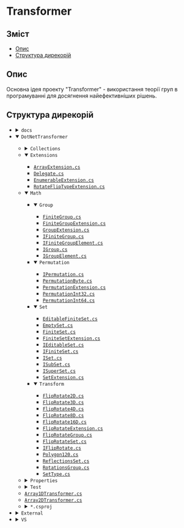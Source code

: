 # Transformer

<h2 id="contents">Зміст</h2>

- [Опис](#description)
- [Структура дирекорій](#directory-structure)

<h2 id="description">Опис</h2>

Основна ідея проекту "Transformer" -
використання теорії груп в програмуванні
для досягнення найефективніших рішень.

<h2 id="directory-structure">Структура дирекорій</h2>

<ul>
	<li>
		<details>
			<summary><code>docs</code></summary>
			<ul>
				<li>
					<details open="open">
						<summary><code>svg</code></summary>
						<ul>
							<li>
								<details open="open">
									<summary><code>OctahedralGroup</code></summary>
									<ul>
										<li><a href="docs/svg/OctahedralGroup/CayleyGraph_2e_6af_4b_440x440.svg"><code>CayleyGraph_2e_6af_4b_440x440.svg</code></a></li>
										<li><a href="docs/svg/OctahedralGroup/CayleyGraph_2e_6af_4b_440x440-v2.svg"><code>CayleyGraph_2e_6af_4b_440x440-v2.svg</code></a></li>
										<li><a href="docs/svg/OctahedralGroup/CayleyGraph_2e_6af_4b_440x440-v3.svg"><code>CayleyGraph_2e_6af_4b_440x440-v3.svg</code></a></li>
										<li><a href="docs/svg/OctahedralGroup/CayleyGraph_3e_2f_3a_4b_440x440.svg"><code>CayleyGraph_3e_2f_3a_4b_440x440.svg</code></a></li>
									</ul>
								</details>
							</li>
							<li>
								<details open="open">
									<summary><code>TetrahedralGroup</code></summary>
									<ul>
										<li><a href="docs/svg/TetrahedralGroup/CayleyGraph_2e_3a_4b_440x440.svg"><code>CayleyGraph_2e_3a_4b_440x440.svg</code></a></li>
									</ul>
								</details>
							</li>
						</ul>
					</details>
				</li>
				<li>
					<details open="open">
						<summary><code>txt</code></summary>
						<ul>
							<li><a href="docs/txt/Tesseract_16_v1.txt"><code>Tesseract_16_v1.txt</code></a></li>
							<li><a href="docs/txt/hypercube-symmetries.md"><code>hypercube-symmetries.md</code></a></li>
						</ul>
					</details>
				</li>
			</ul>
		</details>
	</li>
	<li>
		<details open="open">
			<summary><code>DotNetTransformer</code></summary>
			<ul>
				<li>
					<details>
						<summary><code>Collections</code></summary>
						<ul>
							<li><a href="DotNetTransformer/Collections/EnumerableConverter.cs"><code>EnumerableConverter.cs</code></a></li>
						</ul>
					</details>
				</li>
				<li>
					<details open="open">
						<summary><code>Extensions</code></summary>
						<ul>
							<li><a href="DotNetTransformer/Extensions/ArrayExtension.cs"><code>ArrayExtension.cs</code></a></li>
							<li><a href="DotNetTransformer/Extensions/Delegate.cs"><code>Delegate.cs</code></a></li>
							<li><a href="DotNetTransformer/Extensions/EnumerableExtension.cs"><code>EnumerableExtension.cs</code></a></li>
							<li><a href="DotNetTransformer/Extensions/RotateFlipTypeExtension.cs"><code>RotateFlipTypeExtension.cs</code></a></li>
						</ul>
					</details>
				</li>
				<li>
					<details open="open">
						<summary><code>Math</code></summary>
						<ul>
							<li>
								<details open="open">
									<summary><code>Group</code></summary>
									<ul>
										<li><a href="DotNetTransformer/Math/Group/FiniteGroup.cs"><code>FiniteGroup.cs</code></a></li>
										<li><a href="DotNetTransformer/Math/Group/FiniteGroupExtension.cs"><code>FiniteGroupExtension.cs</code></a></li>
										<li><a href="DotNetTransformer/Math/Group/GroupExtension.cs"><code>GroupExtension.cs</code></a></li>
										<li><a href="DotNetTransformer/Math/Group/IFiniteGroup.cs"><code>IFiniteGroup.cs</code></a></li>
										<li><a href="DotNetTransformer/Math/Group/IFiniteGroupElement.cs"><code>IFiniteGroupElement.cs</code></a></li>
										<li><a href="DotNetTransformer/Math/Group/IGroup.cs"><code>IGroup.cs</code></a></li>
										<li><a href="DotNetTransformer/Math/Group/IGroupElement.cs"><code>IGroupElement.cs</code></a></li>
									</ul>
								</details>
							</li>
							<li>
								<details open="open">
									<summary><code>Permutation</code></summary>
									<ul>
										<li><a href="DotNetTransformer/Math/Permutation/IPermutation.cs"><code>IPermutation.cs</code></a></li>
										<li><a href="DotNetTransformer/Math/Permutation/PermutationByte.cs"><code>PermutationByte.cs</code></a></li>
										<li><a href="DotNetTransformer/Math/Permutation/PermutationExtension.cs"><code>PermutationExtension.cs</code></a></li>
										<li><a href="DotNetTransformer/Math/Permutation/PermutationInt32.cs"><code>PermutationInt32.cs</code></a></li>
										<li><a href="DotNetTransformer/Math/Permutation/PermutationInt64.cs"><code>PermutationInt64.cs</code></a></li>
									</ul>
								</details>
							</li>
							<li>
								<details open="open">
									<summary><code>Set</code></summary>
									<ul>
										<li><a href="DotNetTransformer/Math/Set/EditableFiniteSet.cs"><code>EditableFiniteSet.cs</code></a></li>
										<li><a href="DotNetTransformer/Math/Set/EmptySet.cs"><code>EmptySet.cs</code></a></li>
										<li><a href="DotNetTransformer/Math/Set/FiniteSet.cs"><code>FiniteSet.cs</code></a></li>
										<li><a href="DotNetTransformer/Math/Set/FiniteSetExtension.cs"><code>FiniteSetExtension.cs</code></a></li>
										<li><a href="DotNetTransformer/Math/Set/IEditableSet.cs"><code>IEditableSet.cs</code></a></li>
										<li><a href="DotNetTransformer/Math/Set/IFiniteSet.cs"><code>IFiniteSet.cs</code></a></li>
										<li><a href="DotNetTransformer/Math/Set/ISet.cs"><code>ISet.cs</code></a></li>
										<li><a href="DotNetTransformer/Math/Set/ISubSet.cs"><code>ISubSet.cs</code></a></li>
										<li><a href="DotNetTransformer/Math/Set/ISuperSet.cs"><code>ISuperSet.cs</code></a></li>
										<li><a href="DotNetTransformer/Math/Set/SetExtension.cs"><code>SetExtension.cs</code></a></li>
									</ul>
								</details>
							</li>
							<li>
								<details open="open">
									<summary><code>Transform</code></summary>
									<ul>
										<li><a href="DotNetTransformer/Math/Transform/FlipRotate2D.cs"><code>FlipRotate2D.cs</code></a></li>
										<li><a href="DotNetTransformer/Math/Transform/FlipRotate3D.cs"><code>FlipRotate3D.cs</code></a></li>
										<li><a href="DotNetTransformer/Math/Transform/FlipRotate4D.cs"><code>FlipRotate4D.cs</code></a></li>
										<li><a href="DotNetTransformer/Math/Transform/FlipRotate8D.cs"><code>FlipRotate8D.cs</code></a></li>
										<li><a href="DotNetTransformer/Math/Transform/FlipRotate16D.cs"><code>FlipRotate16D.cs</code></a></li>
										<li><a href="DotNetTransformer/Math/Transform/FlipRotateExtension.cs"><code>FlipRotateExtension.cs</code></a></li>
										<li><a href="DotNetTransformer/Math/Transform/FlipRotateGroup.cs"><code>FlipRotateGroup.cs</code></a></li>
										<li><a href="DotNetTransformer/Math/Transform/FlipRotateSet.cs"><code>FlipRotateSet.cs</code></a></li>
										<li><a href="DotNetTransformer/Math/Transform/IFlipRotate.cs"><code>IFlipRotate.cs</code></a></li>
										<li><a href="DotNetTransformer/Math/Transform/Polygon120.cs"><code>Polygon120.cs</code></a></li>
										<li><a href="DotNetTransformer/Math/Transform/ReflectionsSet.cs"><code>ReflectionsSet.cs</code></a></li>
										<li><a href="DotNetTransformer/Math/Transform/RotationsGroup.cs"><code>RotationsGroup.cs</code></a></li>
										<li><a href="DotNetTransformer/Math/Transform/SetType.cs"><code>SetType.cs</code></a></li>
									</ul>
								</details>
							</li>
						</ul>
					</details>
				</li>
				<li>
					<details>
						<summary><code>Properties</code></summary>
						<ul>
							<li><a href="DotNetTransformer/Properties/AssemblyInfo.cs"><code>AssemblyInfo.cs</code></a></li>
						</ul>
					</details>
				</li>
				<li>
					<details>
						<summary><code>Test</code></summary>
						<ul>
							<li>
								<details>
									<summary><code>Properties</code></summary>
									<ul>
										<li><a href="DotNetTransformer/Test/Properties/AssemblyInfo.cs"><code>AssemblyInfo.cs</code></a></li>
									</ul>
								</details>
							</li>
							<li>
								<details>
									<summary><code>*.csproj</code></summary>
									<ul>
										<li><a href="DotNetTransformer/Test/Test_vs2008.csproj"><code>Test_vs2008.csproj</code></a></li>
										<li><a href="DotNetTransformer/Test/Test_vs2010.csproj"><code>Test_vs2010.csproj</code></a></li>
										<li><a href="DotNetTransformer/Test/Test_vs2012.csproj"><code>Test_vs2012.csproj</code></a></li>
										<li><a href="DotNetTransformer/Test/Test_vs2013.csproj"><code>Test_vs2013.csproj</code></a></li>
										<li><a href="DotNetTransformer/Test/Test_vs2015.csproj"><code>Test_vs2015.csproj</code></a></li>
										<li><a href="DotNetTransformer/Test/Test_vs2017.csproj"><code>Test_vs2017.csproj</code></a></li>
									</ul>
								</details>
							</li>
						</ul>
					</details>
				</li>
				<li><a href="DotNetTransformer/Array1DTransformer.cs"><code>Array1DTransformer.cs</code></a></li>
				<li><a href="DotNetTransformer/Array2DTransformer.cs"><code>Array2DTransformer.cs</code></a></li>
				<li>
					<details>
						<summary><code>*.csproj</code></summary>
						<ul>
							<li><a href="DotNetTransformer/DotNetTransformer_vs2008.csproj"><code>DotNetTransformer_vs2008.csproj</code></a></li>
							<li><a href="DotNetTransformer/DotNetTransformer_vs2010.csproj"><code>DotNetTransformer_vs2010.csproj</code></a></li>
							<li><a href="DotNetTransformer/DotNetTransformer_vs2012.csproj"><code>DotNetTransformer_vs2012.csproj</code></a></li>
							<li><a href="DotNetTransformer/DotNetTransformer_vs2013.csproj"><code>DotNetTransformer_vs2013.csproj</code></a></li>
							<li><a href="DotNetTransformer/DotNetTransformer_vs2015.csproj"><code>DotNetTransformer_vs2015.csproj</code></a></li>
							<li><a href="DotNetTransformer/DotNetTransformer_vs2017.csproj"><code>DotNetTransformer_vs2017.csproj</code></a></li>
						</ul>
					</details>
				</li>
			</ul>
		</details>
	</li>
	<li>
		<details>
			<summary><code>External</code></summary>
			<ul>
				<li>
					<details open="open">
						<summary><code>System.Core</code></summary>
						<ul>
							<li><a href="External/System.Core/ExtensionAttribute.cs"><code>ExtensionAttribute.cs</code></a></li>
						</ul>
					</details>
				</li>
			</ul>
		</details>
	</li>
	<li>
		<details>
			<summary><code>VS</code></summary>
			<ul>
				<li><a href="VS/Transformer_vs2008.sln"><code>Transformer_vs2008.sln</code></a></li>
				<li><a href="VS/Transformer_vs2010.sln"><code>Transformer_vs2010.sln</code></a></li>
				<li><a href="VS/Transformer_vs2012.sln"><code>Transformer_vs2012.sln</code></a></li>
				<li><a href="VS/Transformer_vs2013.sln"><code>Transformer_vs2013.sln</code></a></li>
				<li><a href="VS/Transformer_vs2015.sln"><code>Transformer_vs2015.sln</code></a></li>
				<li><a href="VS/Transformer_vs2017.sln"><code>Transformer_vs2017.sln</code></a></li>
			</ul>
		</details>
	</li>
</ul>
